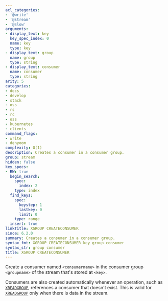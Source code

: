 ```yaml
---
acl_categories:
- '@write'
- '@stream'
- '@slow'
arguments:
- display_text: key
  key_spec_index: 0
  name: key
  type: key
- display_text: group
  name: group
  type: string
- display_text: consumer
  name: consumer
  type: string
arity: 5
categories:
- docs
- develop
- stack
- oss
- rs
- rc
- oss
- kubernetes
- clients
command_flags:
- write
- denyoom
complexity: O(1)
description: Creates a consumer in a consumer group.
group: stream
hidden: false
key_specs:
- RW: true
  begin_search:
    spec:
      index: 2
    type: index
  find_keys:
    spec:
      keystep: 1
      lastkey: 0
      limit: 0
    type: range
  insert: true
linkTitle: XGROUP CREATECONSUMER
since: 6.2.0
summary: Creates a consumer in a consumer group.
syntax_fmt: XGROUP CREATECONSUMER key group consumer
syntax_str: group consumer
title: XGROUP CREATECONSUMER
---
```

Create a consumer named `<consumername>` in the consumer group `<groupname>` of the stream that's stored at `<key>`.

Consumers are also created automatically whenever an operation, such as [`XREADGROUP`](/commands/xreadgroup), references a consumer that doesn't exist.
This is valid for [`XREADGROUP`](/commands/xreadgroup) only when there is data in the stream.

